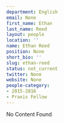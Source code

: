```yaml
---
department: English
email: None
first_name: Ethan
last_name: Reed
layout: people
location: ''
name: Ethan Reed
position: None
short_bio: ''
slug: ethan-reed
status: not_current
twitter: None
website: None
people-category:
- 2015-2016
- Praxis Fellow
---
```


No Content Found
